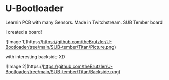 # U-Bootloader

Learnin PCB with many Sensors. Made in Twitchstream. SUB Tember board!



I created a board!

!\[Image 1](https://https://github.com/theBrutzler/U-Bootloader/tree/main/SUB-tember/Titan/Picture.png)



with interesting backside XD

!\[Image 2](https://https://github.com/theBrutzler/U-Bootloader/tree/main/SUB-tember/Titan/Backside.png)



